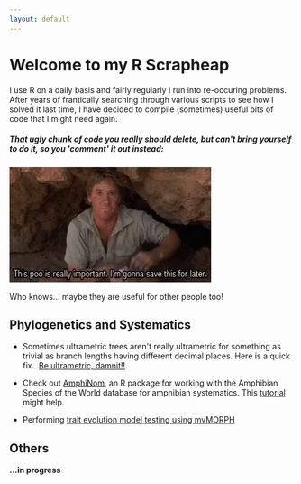 ```yaml
---
layout: default
---
```

# Welcome to my R Scrapheap

I use R on a daily basis and fairly regularly I run into re-occuring problems. After years of frantically searching through various scripts to see how I solved it last time, I have decided to compile (sometimes) useful bits of code that I might need again.

##### *That ugly chunk of code you really should delete, but can't bring yourself to do it, so you 'comment' it out instead:*
![](steve_irwin.gif)

Who knows... maybe they are useful for other people too!

 
## Phylogenetics and Systematics

* Sometimes ultrametric trees aren't really ultrametric for something as trivial as branch lengths having different decimal places. Here is a quick fix.. [Be ultrametric, damnit!!](./be_ultrametric.html).

* Check out [AmphiNom](https://github.com/hcliedtke/AmphiNom), an R package for working with the Amphibian Species of the World database for amphibian systematics. This [tutorial](https://cdn.rawgit.com/hcliedtke/AmphiNom/df576f91/vignettes/AmphiNom_tutorial.html) might help.  

* Performing [trait evolution model testing using mvMORPH](./mvMORPH.html)  

## Others  

**...in progress**
